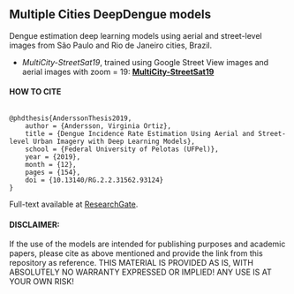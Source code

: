 ## Multiple Cities DeepDengue models

Dengue estimation deep learning models using aerial and street-level images from São Paulo and Rio de Janeiro cities, Brazil.

* *MultiCity-StreetSat19*, trained using Google Street View images and aerial images with zoom = 19: [**MultiCity-StreetSat19**](https://docs.ufpel.edu.br/index.php/s/fK1sNovMHtpd6xl)



#### HOW TO CITE 

```

@phdthesis{AnderssonThesis2019,
	author = {Andersson, Virginia Ortiz},
	title = {Dengue Incidence Rate Estimation Using Aerial and Street-level Urban Imagery with Deep Learning Models},
	school = {Federal University of Pelotas (UFPel)},
	year = {2019},
	month = {12},
	pages = {154},
	doi = {10.13140/RG.2.2.31562.93124}
}

```
Full-text available at [ResearchGate](https://www.researchgate.net/publication/340488901).

#### DISCLAIMER: 
If the use of the models are intended for publishing purposes and academic papers, please cite as above mentioned and provide the link from this repository as reference. 
THIS MATERIAL IS PROVIDED AS IS, WITH ABSOLUTELY NO WARRANTY EXPRESSED OR IMPLIED! ANY USE IS AT YOUR OWN RISK!